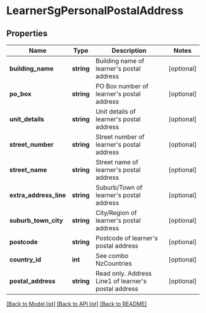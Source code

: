 # LearnerSgPersonalPostalAddress

## Properties
Name | Type | Description | Notes
------------ | ------------- | ------------- | -------------
**building_name** | **string** | Building name of learner&#x27;s postal address | [optional] 
**po_box** | **string** | PO Box number of learner&#x27;s postal address | [optional] 
**unit_details** | **string** | Unit details of learner&#x27;s postal address | [optional] 
**street_number** | **string** | Street number of learner&#x27;s postal address | [optional] 
**street_name** | **string** | Street name of learner&#x27;s postal address | [optional] 
**extra_address_line** | **string** | Suburb/Town of learner&#x27;s postal address | [optional] 
**suburb_town_city** | **string** | City/Region of learner&#x27;s postal address | [optional] 
**postcode** | **string** | Postcode of learner&#x27;s postal address | [optional] 
**country_id** | **int** | See combo NzCountries | [optional] 
**postal_address** | **string** | Read only. Address Line1 of learner&#x27;s postal address | [optional] 

[[Back to Model list]](../../README.md#documentation-for-models) [[Back to API list]](../../README.md#documentation-for-api-endpoints) [[Back to README]](../../README.md)

